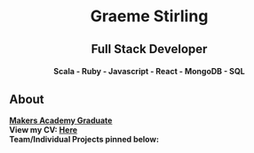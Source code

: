 <h1 align="center"> Graeme Stirling </h1> 
<h2 align="center"> Full Stack Developer </h2> 
<h4 align="center"> Scala - Ruby - Javascript - React - MongoDB - SQL </h4> 

## About
**[Makers Academy Graduate](https://www.makers.tech/about-us/)** <br>
**View my CV: [Here](https://github.com/gjstirling/CV/blob/master/README.md)**  
**Team/Individual Projects pinned below:** 


